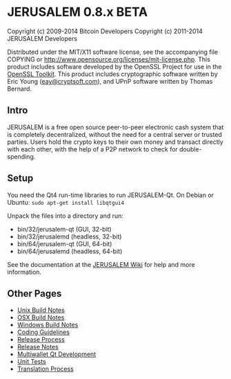 JERUSALEM 0.8.x BETA
====================

Copyright (c) 2009-2014 Bitcoin Developers
Copyright (c) 2011-2014 JERUSALEM Developers

Distributed under the MIT/X11 software license, see the accompanying
file COPYING or http://www.opensource.org/licenses/mit-license.php.
This product includes software developed by the OpenSSL Project for use in the [OpenSSL Toolkit](http://www.openssl.org/). This product includes
cryptographic software written by Eric Young ([eay@cryptsoft.com](mailto:eay@cryptsoft.com)), and UPnP software written by Thomas Bernard.


Intro
---------------------
JERUSALEM is a free open source peer-to-peer electronic cash system that is
completely decentralized, without the need for a central server or trusted
parties.  Users hold the crypto keys to their own money and transact directly
with each other, with the help of a P2P network to check for double-spending.


Setup
---------------------
You need the Qt4 run-time libraries to run JERUSALEM-Qt. On Debian or Ubuntu:
	`sudo apt-get install libqtgui4`

Unpack the files into a directory and run:

- bin/32/jerusalem-qt (GUI, 32-bit)
- bin/32/jerusalemd (headless, 32-bit)
- bin/64/jerusalem-qt (GUI, 64-bit)
- bin/64/jerusalemd (headless, 64-bit)

See the documentation at the [JERUSALEM Wiki](http://jerusalem.info)
for help and more information.


Other Pages
---------------------
- [Unix Build Notes](build-unix.md)
- [OSX Build Notes](build-osx.md)
- [Windows Build Notes](build-msw.md)
- [Coding Guidelines](coding.md)
- [Release Process](release-process.md)
- [Release Notes](release-notes.md)
- [Multiwallet Qt Development](multiwallet-qt.md)
- [Unit Tests](unit-tests.md)
- [Translation Process](translation_process.md)
